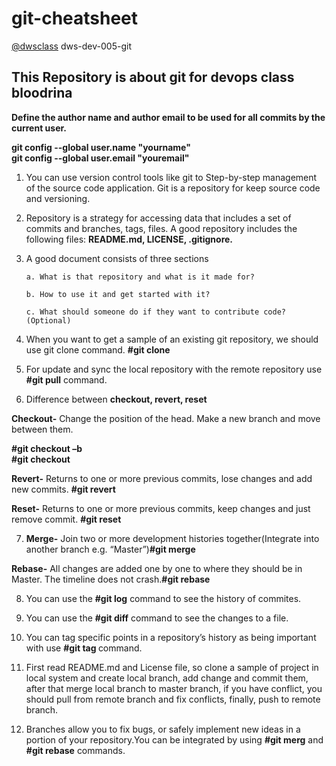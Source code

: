 # git-cheatsheet
[@dwsclass](https://github.com/dwsclass) dws-dev-005-git

## **This Repository is about git for devops class bloodrina**

**Define the author name and author email to be used for all commits by the current user.**

**git config --global user.name "yourname"**      
**git config --global user.email "youremail"**

 1. You can use version control tools like git to Step-by-step management of the source code application. Git is a repository for keep source code and versioning.
        
 2. Repository is a strategy for accessing data that includes a set of commits and branches, tags, files. A good repository includes the following files:      **README.md, LICENSE, .gitignore.**
        
 3. A good document consists of three sections
        
        a. What is that repository and what is it made for?

        b. How to use it and get started with it?

        c. What should someone do if they want to contribute code?(Optional)
        
4. When you want to get a sample of an existing git repository, we should use git clone command. **#git clone**
        
5. For update and sync the local repository with the remote repository use **#git pull** command.
        
6. Difference between **checkout, revert, reset**
        
**Checkout-** Change the position of the head. Make a new branch and move between them.
        
**#git checkout –b <new-branch-name>**        
**#git checkout <other-branch-name>**

**Revert-** Returns to one or more previous commits, lose changes and add new commits. **#git revert**
        
**Reset-** Returns to one or more previous commits, keep changes and just remove commit. **#git reset**
    
7. **Merge-** Join two or more development histories together(Integrate into another branch e.g. “Master”)**#git merge <branch-name1><branche-name2>**
        
**Rebase-** All changes are added one by one to where they should be in Master. The timeline does not crash.**#git rebase**
        
8. You can use the **#git log** command to see the history of commites.
        
9. You can use the **#git diff** command to see the changes to a file.
        
10. You can tag specific points in a repository’s history as being important with use **#git tag <number of version>** command.
        
11. First read README.md and License file, so clone a sample of project in local system and create local branch, add change and commit them, after that merge local branch to master branch, if you have conflict, you should pull from remote branch and fix conflicts, finally, push to remote branch.
        
12. Branches allow you to fix bugs, or safely implement new ideas in a portion of your repository.You can be integrated by using **#git merg** and **#git rebase** commands.
